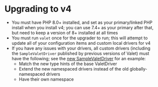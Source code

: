 # Upgrading to v4

- You must have PHP 8.0+ installed, and set as your primary/linked PHP install when you install v4; you can use 7.4+ as your primary after that, but need to keep a version of 8+ installed at all times
- You must run `valet` once for the upgrader to run; this will attempt to update all of your configuration items and custom local drivers for v4
- If you have any issues with your drivers, all custom drivers (including the `SampleValetDriver` published by previous versions of Valet) must have the following; see the [new SampleValetDriver](https://github.com/laravel/valet/blob/d7787c025e60abc24a5195dc7d4c5c6f2d984339/cli/stubs/SampleValetDriver.php) for an example:
    - Match the new type hints of the base ValetDriver
    - Extend the new namespaced drivers instead of the old globally-namespaced drivers
    - Have their own namespace
